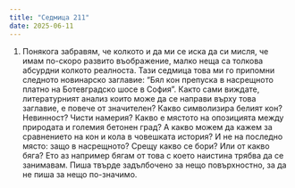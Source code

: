 ```yaml
---
title: "Седмица 211"
date: 2025-06-11
---
```


1. Понякога забравям, че колкото и да ми се иска да си мисля, че имам по-скоро развито въображение, малко неща са толкова абсурдни колкото реалноста. 
Тази седмица това ми го припомни следното новинарско заглавие: “Бял кон препуска в насрещното платно на Ботевградско шосе в София”.
Както сами виждате, литературният анализ които може да се направи върху това заглавие, е повече от значителен? Какво символизира белият кон? Невинност? Чисти намерия? Какво е мястото на опозицията между природата и големия бетонен град? А какво можем да кажем за сравнението на кон и кола в човешката история? И не на последно място: защо в насрещното? Срещу какво се бори? Или от какво бяга?
Ето аз например бягам от това с което наистина трябва да се занимавам. Пиша твърде задълбочено за нещо повърхностно, за да не пиша за нещо по-значимо.  
